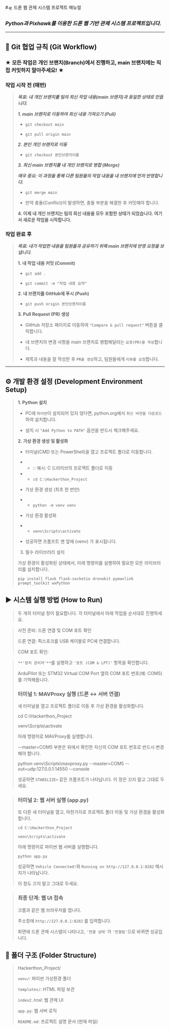 #🛸 드론 웹 관제 시스템 프로젝트 매뉴얼

### ***Python과 Pixhawk를 이용한 드론 웹 기반 관제 시스템 프로젝트입니다.***

---
## 🌳 Git 협업 규칙 (Git Workflow)
### **★ 모든 작업은 개인 브랜치(Branch)에서 진행하고, main 브랜치에는 직접 커밋하지 말아주세요! ★**

### 작업 시작 전 (매번)
>***목표: 내 개인 브랜치를 팀의 최신 작업 내용(main 브랜치)과 동일한 상태로 만듭니다.***
>
>***1. main 브랜치로 이동하여 최신 내용 가져오기 (Pull)***
>
>+ `git checkout main`
>
>+ `git pull origin main`
>
>***2. 본인 개인 브랜치로 이동***
>
>+ `git checkout 본인브랜치이름`
>
>***3. 최신 main 브랜치를 내 개인 브랜치로 병합 (Merge)***
>
>
>***매우 중요: 이 과정을 통해 다른 팀원들의 작업 내용을 내 브랜치에 먼저 반영합니다.***
>+ `git merge main`
>
>+ 만약 충돌(Conflict)이 발생하면, 충돌 부분을 해결한 후 커밋해야 합니다.
>
>**4. 이제 내 개인 브랜치는 팀의 최신 내용을 모두 포함한 상태가 되었습니다. 여기서 새로운 작업을 시작합니다.**

### 작업 완료 후
>***목표: 내가 작업한 내용을 팀원들과 공유하기 위해 main 브랜치에 반영 요청을 보냅니다.***
>
>**1. 내 작업 내용 커밋 (Commit)**
>
>+ `git add .`
>
>+ `git commit -m "작업 내용 요약"`
>
>**2. 내 브랜치를 GitHub에 푸시 (Push)**
>
>+ `git push origin 본인브랜치이름`
>
>**3. Pull Request (PR) 생성**
>
>+ GitHub 저장소 페이지로 이동하여 `"Compare & pull request"` 버튼을 클릭합니다.
>
>+ 내 브랜치의 변경 사항을 main 브랜치로 병합해달라는 `요청(PR)을 작성`합니다.
>
>+ 제목과 내용을 잘 작성한 후 `PR을 생성`하고, 팀원들에게 `리뷰를 요청`합니다.
---

## ⚙️ 개발 환경 설정 (Development Environment Setup)
>**1. Python 설치**
>
>+ PC에 `파이썬`이 설치되어 있지 않다면, python.org에서 `최신 버전을 다운로드`하여 설치합니다.
>
>+ 설치 시 `"Add Python to PATH"` 옵션을 반드시 체크해주세요.
>
>**2. 가상 환경 생성 및 활성화**
>+ 터미널(CMD 또는 PowerShell)을 열고 프로젝트 폴더로 이동합니다.
>
>+ + :: 예시: C 드라이브의 프로젝트 폴더로 이동
>
>+ + `cd C:\Hackerthon_Project`
>
>+ 가상 환경 생성 (최초 한 번만)
>
>+ + `python -m venv venv`
>
>+ 가상 환경 활성화
>
>+ + `venv\Scripts\activate`
>
>+ 성공하면 프롬프트 맨 앞에 (venv) 가 표시됩니다.
>
>3. 필수 라이브러리 설치
>
>가상 환경이 활성화된 상태에서, 아래 명령어를 실행하여 필요한 모든 라이브러리를 설치합니다.
>
>   `pip install flask flask-socketio dronekit pymavlink prompt_toolkit wxPython`

## ▶️ 시스템 실행 방법 (How to Run)
>두 개의 터미널 창이 필요합니다. 각 터미널에서 아래 작업을 순서대로 진행하세요.

>사전 준비: 드론 연결 및 COM 포트 확인
>
>드론 연결: 픽스호크를 USB 케이블로 PC에 연결합니다.
>
>COM 포트 확인:

> `**'장치 관리자'**`를 실행하고 `'포트 (COM & LPT)'` 항목을 확인합니다.
>
>ArduPilot 또는 STM32 Virtual COM Port 옆의 COM 포트 번호(예: COM5)를 기억해둡니다.
>
>### 터미널 1: MAVProxy 실행 (드론 ↔ 서버 연결)
>새 터미널을 열고 프로젝트 폴더로 이동 후 가상 환경을 활성화합니다.
>
>cd C:\Hackerthon_Project
>
>venv\Scripts\activate
>
>아래 명령어로 MAVProxy를 실행합니다.
>
>--master=COM5 부분은 위에서 확인한 자신의 COM 포트 번호로 반드시 변경해야 합니다.
>
>python venv\Scripts\mavproxy.py --master=COM5 --out=udp:127.0.0.1:14550 --console
>
>성공하면 `STABILIZE>` 같은 프롬프트가 나타납니다. 이 창은 끄지 말고 그대로 두세요.

>### 터미널 2: 웹 서버 실행 (app.py)
>또 다른 새 터미널을 열고, 마찬가지로 프로젝트 폴더 이동 및 가상 환경을 활성화합니다.
>
>`cd C:\Hackerthon_Project`
>
>`venv\Scripts\activate`
>
>아래 명령어로 파이썬 웹 서버를 실행합니다.
>
>`python app.py`
>
>성공하면 `Vehicle Connected!`와 `Running on http://127.0.0.1:8282` 메시지가 나타납니다.
>
>이 창도 끄지 말고 그대로 두세요.

>### 최종 단계: 웹 UI 접속
>크롬과 같은 웹 브라우저를 엽니다.
>
>주소창에 `http://127.0.0.1:8282` 를 입력합니다.
>
>화면에 드론 관제 시스템이 나타나고, `'연결 상태'`가 `'연결됨'`으로 바뀌면 성공입니다.

## 📂 폴더 구조 (Folder Structure)
>Hackerthon_Project/
>
>`venv/`: 파이썬 가상환경 폴더
>
>`templates/`: HTML 파일 보관
>
>`index2.htm`l: 웹 관제 UI
>
>`app.py`: 웹 서버 로직
>
>`README.md`: 프로젝트 설명 문서 (현재 파일)